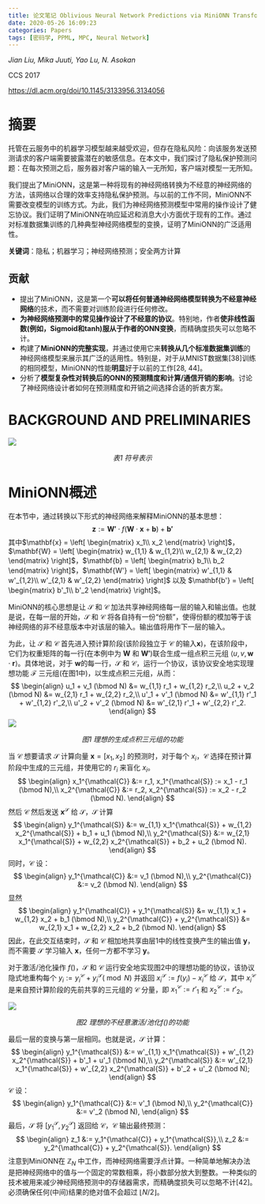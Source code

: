 ```yaml
---
title: 论文笔记 Oblivious Neural Network Predictions via MiniONN Transformations
date: 2020-05-26 16:09:23
categories: Papers
tags: [密码学, PPML, MPC, Neural Network]
---
```


*Jian Liu, Mika Juuti, Yao Lu, N. Asokan*

CCS 2017

https://dl.acm.org/doi/10.1145/3133956.3134056

<!--more-->



# 摘要

托管在云服务中的机器学习模型越来越受欢迎，但存在隐私风险：向该服务发送预测请求的客户端需要披露潜在的敏感信息。在本文中，我们探讨了隐私保护预测问题：在每次预测之后，服务器对客户端的输入一无所知，客户端对模型一无所知。

我们提出了MiniONN，这是第一种将现有的神经网络转换为不经意的神经网络的方法，该网络以合理的效率支持隐私保护预测。与以前的工作不同，MiniONN不需要改变模型的训练方式。为此，我们为神经网络预测模型中常用的操作设计了健忘协议。我们证明了MiniONN在响应延迟和消息大小方面优于现有的工作。通过对标准数据集训练的几种典型神经网络模型的变换，证明了MiniONN的广泛适用性。

**关键词**：隐私；机器学习；神经网络预测；安全两方计算



## 贡献

* 提出了MiniONN，这是第一个**可以将任何普通神经网络模型转换为不经意神经网络**的技术，而不需要对训练阶段进行任何修改。
* **为神经网络预测中的常见操作设计了不经意的协议**。特别地，作者**使非线性函数(例如，Sigmoid和tanh)服从于作者的ONN变换**，而精确度损失可以忽略不计。
* 构建了**MiniONN的完整实现**，并通过使用它来**转换从几个标准数据集训练**的神经网络模型来展示其广泛的适用性。特别是，对于从MNIST数据集[38]训练的相同模型，MiniONN的性能**明显**好于以前的工作[28, 44]。
* 分析了**模型复杂性对转换后的ONN的预测精度和计算/通信开销的影响**。讨论了神经网络设计者如何在预测精度和开销之间选择合适的折衷方案。



# BACKGROUND AND PRELIMINARIES

![](http://images.yingwai.top/picgo/minionnt1.png)

<center>
    <i>表1 符号表示</i>
</center>



# MiniONN概述

在本节中，通过转换以下形式的神经网络来解释MiniONN的基本思想：
$$
\mathbf{z} := \mathbf{W'} \cdot f(\mathbf{W} \cdot \mathbf{x} + \mathbf{b}) + \mathbf{b'} \tag{4}
$$
其中$\mathbf{x} = \left[ \begin{matrix} x_1\\ x_2 \end{matrix} \right]$，$\mathbf{W} = \left[ \begin{matrix} w_{1,1} & w_{1,2}\\ w_{2,1} & w_{2,2} \end{matrix} \right]$，$\mathbf{b} = \left[ \begin{matrix} b_1\\ b_2 \end{matrix} \right]$，$\mathbf{W'} = \left[ \begin{matrix} w'_{1,1} & w'_{1,2}\\ w'_{2,1} & w'_{2,2} \end{matrix} \right]$ 以及 $\mathbf{b'} = \left[ \begin{matrix} b'_1\\ b'_2 \end{matrix} \right]$。

MiniONN的核心思想是让 $\mathcal{S}$ 和 $\mathcal{C}$ 加法共享神经网络每一层的输入和输出值。也就是说，在每一层的开始，$\mathcal{S}$ 和 $\mathcal{C}$ 将各自持有一份“份额”，使得份额的模加等于该神经网络的非不经意版本中对该层的输入。输出值将用作下一层的输入。

为此，让 $\mathcal{S}$ 和 $\mathcal{C}$ 首先进入预计算阶段(该阶段独立于 $\mathcal{C}$ 的输入$\mathbf{x}$)，在该阶段中，它们为权重矩阵的每一行(在本例中为 $\mathbf{W}$ 和 $\mathbf{W'}$)联合生成一组点积三元组 $\left \langle u,v,\mathbf{w} \cdot \mathbf{r} \right \rangle$。具体地说，对于 $\mathbf{w}$的每一行，$\mathcal{S}$ 和 $\mathcal{C}$，运行一个协议，该协议安全地实现理想功能 $\mathcal{F}$ 三元组(在图1中)，以生成点积三元组，从而：
$$
\begin{align}
u_1 + v_1 (\bmod N) &= w_{1,1} r_1 + w_{1,2} r_2,\\
u_2 + v_2 (\bmod N) &= w_{2,1} r_1 + w_{2,2} r_2,\\
u'_1 + v'_1 (\bmod N) &= w'_{1,1} r'_1 + w'_{1,2} r'_2,\\
u'_2 + v'_2 (\bmod N) &= w'_{2,1} r'_1 + w'_{2,2} r'_2.
\end{align}
$$
![](http://images.yingwai.top/picgo/minionnf1.png)

<center>
    <i>图1 理想的生成点积三元组的功能</i>
</center>

当 $\mathcal{C}$ 想要请求 $\mathcal{S}$ 计算向量 $\mathbf{x}=[x_1,x_2]$ 的预测时，对于每个 $x_i$，$\mathcal{C}$ 选择在预计算阶段中生成的三元组，并使用它的 $r_i$ 来盲化 $x_i$。
$$
\begin{align}
x_1^{\mathcal{C}} &:= r_1, x_1^{\mathcal{S}} := x_1 - r_1 (\bmod N),\\
x_2^{\mathcal{C}} &:= r_2, x_2^{\mathcal{S}} := x_2 - r_2 (\bmod N).
\end{align}
$$
然后 $\mathcal{C}$ 然后发送 $\mathbf{x}^{\mathcal{S}}$ 给 $\mathcal{S}$，$\mathcal{S}$ 计算
$$
\begin{align}
y_1^{\mathcal{S}} &:= w_{1,1} x_1^{\mathcal{S}} + w_{1,2} x_2^{\mathcal{S}} + b_1 + u_1 (\bmod N),\\
y_2^{\mathcal{S}} &:= w_{2,1} x_1^{\mathcal{S}} + w_{2,2} x_2^{\mathcal{S}} + b_2 + u_2 (\bmod N).
\end{align}
$$
同时，$\mathcal{C}$ 设：
$$
\begin{align}
y_1^{\mathcal{C}} &:= v_1 (\bmod N),\\
y_2^{\mathcal{C}} &:= v_2 (\bmod N).
\end{align}
$$
显然
$$
\begin{align}
y_1^{\mathcal{C}} + y_1^{\mathcal{S}} &= w_{1,1} x_1 + w_{1,2} x_2 + b_1 (\bmod N),\\
y_2^{\mathcal{C}} + y_2^{\mathcal{S}} &= w_{2,1} x_1 + w_{2,2} x_2 + b_2 (\bmod N).
\end{align}
$$
因此，在此交互结束时，$\mathcal{S}$ 和 $\mathcal{C}$ 相加地共享由层1中的线性变换产生的输出值 $\mathbf{y}$，而不需要 $\mathcal{S}$ 学习输入 $\mathbf{x}$，任何一方都不学习 $\mathbf{y}$。

对于激活/池化操作 $f()$，$\mathcal{S}$ 和 $\mathcal{C}$ 运行安全地实现图2中的理想功能的协议，该协议隐式地重构每个 $y_i := y^{\mathcal{C}}_i + y^{\mathcal{S}}_i (\bmod N)$ 并返回 $x^{\mathcal{S}}_i := f(y_i) - x^{\mathcal{C}}_i$ 给 $\mathcal{S}$，其中 $x^{\mathcal{C}}_i$ 是来自预计算阶段的先前共享的三元组的 $\mathcal{C}$ 分量，即 $x_1^{\mathcal{C}} := r'_1$ 和 $x_2^{\mathcal{C}} := r'_2$。

![](http://images.yingwai.top/picgo/minionnf2.png)

<center>
    <i>图2 理想的不经意激活/池化f()的功能</i>
</center>

最后一层的变换与第一层相同。也就是说，$\mathcal{S}$ 计算：
$$
\begin{align}
y_1^{\mathcal{S}} &:= w'_{1,1} x_1^{\mathcal{S}} + w'_{1,2} x_2^{\mathcal{S}} + b'_1 + u'_1 (\bmod N),\\
y_2^{\mathcal{S}} &:= w'_{2,1} x_1^{\mathcal{S}} + w'_{2,2} x_2^{\mathcal{S}} + b'_2 + u'_2 (\bmod N);
\end{align}
$$
$\mathcal{C}$ 设：
$$
\begin{align}
y_1^{\mathcal{C}} &:= v'_1 (\bmod N),\\
y_2^{\mathcal{C}} &:= v'_2 (\bmod N),
\end{align}
$$
最后，$\mathcal{S}$ 将 $[y_1^{\mathcal{S}}, y_2^{\mathcal{S}}]$ 返回给 $\mathcal{C}$，$\mathcal{C}$ 输出最终预测：
$$
\begin{align}
z_1 &:= y_1^{\mathcal{C}} + y_1^{\mathcal{S}},\\
z_2 &:= y_2^{\mathcal{C}} + y_2^{\mathcal{S}}.
\end{align}
$$
注意到MiniONN在 $\mathbb{Z}_N$ 中工作，而神经网络需要浮点计算。一种简单地解决办法是把神经网络中的值与一个固定的常数相乘，将小数部分放大到整数。一种类似的技术被用来减少神经网络预测中的存储器需求，而精确度损失可以忽略不计[42]。必须确保任何(中间)结果的绝对值不会超过 $\lfloor N/2 \rfloor$。